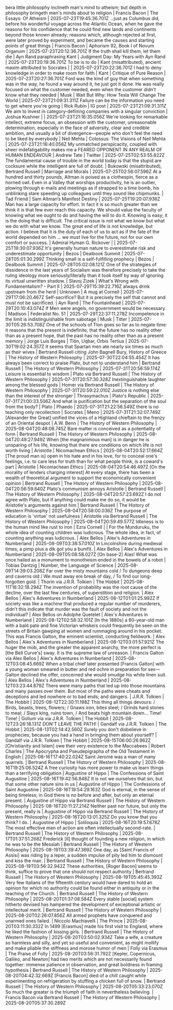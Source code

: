 bera little philosophy inclineth man's mind to atheism; but depth in philosophy bringeth men's minds about to religion | Francis Bacon | The Essays: Of Atheism | 2025-07-23T19:45:36.701Z
…just as Columbus did, before his wonderful voyage across the Atlantic Ocean, when he gave the reasons for his confidence that he could find new lands and continents beyond those known already; reasons which, although rejected at first, were later proved by experiment, and became the causes and starting points of great things | Francis Bacon | Aphorism 92, Book I of Novum Organum | 2025-07-23T20:12:36.701Z
If the truth shall kill them, let them die | Ayn Rand paraphrasing Kant | Judgment Day: My Years with Ayn Rand | 2025-07-23T20:19:36.701Z
To be is to do | Kant (misattributed), ancient maxim attributed to Socrates | | 2025-07-23T20:22:36.701Z
I had to deny knowledge in order to make room for faith | Kant | Critique of Pure Reason | 2025-07-23T20:27:36.701Z
Ford was the kind of guy that when something was in the way, he found a way around it, he just got it done. He was really focused on what the customer needed, even when the customer didn’t know what they needed | Musk | Wait But Why: How Tesla Will Change The World | 2025-07-23T21:09:31.311Z
Failure can be the information you need to get where you're going | Rick Rubin | IG post | 2025-07-23T21:09:31.311Z
We aim to invest in category-defining companies with a singular conviction | Joshua Kushner | | 2025-07-23T21:16:35.056Z
We're looking for remarkable intellect, extreme focus, an obsession with the customer, unreasonable determination, especially in the face of adversity, clear and credible ambition, and usually a bit of divergence—people who don't feel the need to be liked by everybody | Neil Mehta | Colossus: The Visions of Neil Mehta | 2025-07-23T21:16:40.056Z
My unmatched perspicacity, coupled with sheer indefatigability makes me a FEARED OPPONENT IN ANY REALM OF HUMAN ENDEAVOUR | Andrew Tate | Twitter | 2025-07-25T02:53:55.822Z
The fundamental cause of trouble in the world today is that the stupid are cocksure while the intelligent are full of doubt. | Bukowski (misattributed), Bertrand Russell | Marriage and Morals | 2025-07-25T02:56:07.596Z
At a hundred and thirty pounds, Altman is poised as a clothespin, fierce as a horned owl. Even in a Valley that worships productivity, he is an outlier, plowing through e-mails and meetings as if strapped to a time bomb, his unblinking stare speeding up colleagues until they sound like chipmunks. | Tad Friend | Sam Altman’s Manifest Destiny | 2025-07-25T19:20:07.936Z
Man has a large capacity for effort. In fact it is so much greater than we think it is that few ever reach this capacity. We should value the faculty of knowing what we ought to do and having the will to do it. Knowing is easy; it is the doing that is difficult. The critical issue is not what we know but what we do with what we know. The great end of life is not knowledge, but action. I believe that it is the duty of each of us to act as if the fate of the world depended on him ... we must live for the future, not for our own comfort or success. | Admiral Hyman G. Rickover | | 2025-07-25T19:30:07.936Z
It's generally human nature to overestimate risk and underestimate opportunity | Bezos | Dealbook Summit | 2025-07-28T05:01:30.299Z
Thinking small is a self-fulfilling prophecy | Bezos | Dealbook Summit | 2025-07-28T05:02:08.121Z
One of the strategies of dissidence in the last years of Socialism was therefore precisely to take the ruling ideology more seriously/literally than it took itself by way of ignoring its virtual unwritten shadow. | Slavoj Zizek | What's Wrong with Fundamentalism? - Part II | 2025-07-29T15:39:22.716Z
always drink upstream from the herd | Unknown | A mug at Cornell | 2025-07-29T17:06:20.467Z
Self-sacrifice? But it is precisely the self that cannot and must not be sacrificed. | Ayn Rand | The Fountainhead | 2025-07-29T20:10:43.074Z
If Men were angels, no government would be necessary. | Madison | Federalist No. 51 | 2025-07-29T22:37:11.278Z
Incompetence in the limit is indistinguishable from sabotage | Musk | Titter | 2025-07-30T05:26:53.708Z
One of the schools of Tlon goes so far as to negate time: it reasons that the present is indefinite, that the future has no reality other than as a present hope, that the past has no reality other than as a present memory | Jorge Luis Borges | Tlön, Uqbar, Orbis Tertius | 2025-07-30T19:02:24.357Z
It seems that Spartan men ate nearly six times as much as their wives | Bertrand Russell citing John Bagnell Bury, History of Greece | The History of Western Philosophy | 2025-07-30T22:04:55.454Z
It has always been correct to praise Plato, but not to understand him | Bertrand Russell | The History of Western Philosophy | 2025-07-31T20:56:59.174Z
Leisure is essential to wisdom | Plato via Bertrand Russell | The History of Western Philosophy | 2025-07-31T20:57:30.328Z
Inextinguishable laughter among the blessed gods | Homer via Bertrand Russell | The History of Western Philosophy | 2025-07-31T20:59:22.010Z
Justice is nothing else than the interest of the stronger | Thrasymachus | Plato's Republic | 2025-07-31T21:00:33.506Z
And what is purification but the separation of the soul from the body? | Plato | Phaedo | 2025-07-31T21:22:56.549Z
there is no teaching only recollection | Socrates | Meno | 2025-07-31T21:32:07.749Z
[Alexander the Great] unified the vices of a Highland chieftain to the frenzy of an Oriental despot | A.W. Benn | The History of Western Philosophy | 2025-08-04T20:48:08.745Z
Bare matter is conceived as a potentiality of form | Bertrand Russell | The History of Western Philosophy | 2025-08-04T20:49:27.949Z
When [the magnanimous man] is in danger he is unsparing of his life, knowing that there are conditions on which life is not worth living | Aristotle | Nicomachean Ethics | 2025-08-04T20:52:17.664Z
[The proud man is] open in his hate and in his love, for to conceal one's feelings, i.e. to care less for truth than for what people think, is a coward's part | Aristotle | Nicomachean Ethics | 2025-08-04T20:54:46.497Z
[On the morality of lenders charging interest] At every stage, there has been a wealth of theoretical argument to support the economically convenient opinion | Bertrand Russell | The History of Western Philosophy | 2025-08-04T20:56:59.640Z
Plato's communism annoys Aristotle | Bertrand Russell | The History of Western Philosophy | 2025-08-04T20:57:23.692Z
I do not agree with Plato, but if anything could make me do so, it would be Aristotle's arguments against him | Bertrand Russell | The History of Western Philosophy | 2025-08-04T20:58:00.036Z
The purpose of education is 'virtue' not usefulness | Aristotle via Bertrand Russell | The History of Western Philosophy | 2025-08-04T20:59:49.577Z
Idleness is to the human mind like rust to iron | Ezra Cornell | |
For the Munduruku, the whole idea of counting children was ludicrous. The whole idea, in fact, of counting anything was ludicrous. | Alex Bellos | Alex's Adventures in Numberland | 2025-08-09T03:38:57.010Z
In Lincolnshire during medieval times, a pimp plus a dik got you a bumfit. | Alex Bellos | Alex's Adventures in Numberland | 2025-08-09T05:08:58.027Z
[On base-2] Alas! What was once hailed as a monument to monotheism ended in the bowels of a robot | Tobias Dantzig | Number, the Language of Science | 2025-08-09T14:39:03.208Z
Far over the misty mountains cold / To dungeons deep and caverns old / We must away ere break of day, / To find our long-forgotten gold. | Thorin via J.R.R. Tolkien | The Hobbit | 2025-08-11T16:32:18.294Z
The invention of probability was the root cause of the decline, over the last few centuries, of superstition and religion. | Alex Bellos | Alex's Adventures in Numberland | 2025-08-12T01:01:25.992Z
If society was like a machine that produced a regular number of murderers, didn’t this indicate that murder was the fault of society and not the individual? | Alex Bellos on Adolphe Quetelet | Alex's Adventures in Numberland | 2025-08-12T02:58:32.101Z
[In the 1880s] a 60-year-old man with a bald pate and fine Victorian whiskers could frequently be seen on the streets of Britain gawping at women and rummaging around in his pocket. This was Francis Galton, the eminent scientist, conducting fieldwork. | Alex Bellos | Alex's Adventures in Numberland | 2025-08-12T03:01:57.921Z
The huger the mob, and the greater the apparent anarchy, the more perfect is [the Bell Curve's] sway. It is the supreme law of unreason. | Francis Galton via Alex Bellos | Alex's Adventures in Numberland | 2025-08-12T03:08:45.669Z
When a tribal chief later presented [Francis Galton] with a young woman smeared in butter and red ochre in preparation for sex—Galton declined the offer, concerned she would smudge his white linen suit. | Alex Bellos | Alex's Adventures in Numberland | 2025-08-12T03:23:44.879Z
There were many paths that led up into those mountains and many passes over them. But most of the paths were cheats and deceptions and led nowhere or to bad ends; and dangers. | J.R.R. Tolkien | The Hobbit | 2025-08-12T22:30:11.198Z
This thing all things devours: / Birds, beasts, trees, flowers; / Gnaws iron, bites steel; / Grinds hard stones to meal; / Slays king, ruins town, / And beats high mountain down... Time! Time! | Gollum via via J.R.R. Tolkien | The Hobbit | 2025-08-12T23:26:18.131Z
DON'T LEAVE THE PATH! | Gandalf via J.R.R. Tolkien | The Hobbit | 2025-08-13T02:14:42.560Z
Surely you don't disbelieve in prophecies, because you had a hand in bringing them about yourself? | Gandalf via J.R.R. Tolkien | The Hobbit | 2025-08-15T06:00:26.962Z
[Christianity and Islam] owe their very existence to the Maccabees | Robert Charles | The Apocrypha and Pseudepigrapha of the Old Testament in English | 2025-08-16T17:40:22.024Z
Saint Jerome was a man of many quarrels. | Bertrand Russell | The History of Western Philosophy | 2025-08-16T19:25:06.524Z
A free curiosity has more power to make us learn things than a terrifying obligation | Augustine  of Hippo | The Confessions of Saint Augustine | 2025-08-16T19:42:56.848Z
It is not we ourselves that sin, but that some other nature sins in us | Augustine of Hippo | The Confessions of Saint Augustine | 2025-08-16T19:54:29.163Z
God is eternal, in the sense of being timeless; in God there is no before and after, but only an eternal present. | Augustine of Hippo via Bertrand Russell | The History of Western Philosophy | 2025-08-16T20:11:27.214Z
Neither past nor future, but only the present, really is | Augustine of Hippo via Bertrand Russell | The History of Western Philosophy | 2025-08-16T20:13:01.325Z
Do you know that you think? I do. | Augustine of Hippo | Soliloquia | 2025-08-16T20:19:57.678Z
The most effective men of action are often intellectually second-rate. | Bertrand Russell | The History of Western Philosophy | 2025-08-17T01:37:51.268Z
Frederick [II] thought of founding a new religion, in which he was to be the Messiah | Bertrand Russell | The History of Western Philosophy | 2025-08-19T03:39:47.369Z
One day, as [Saint Francis of Assisi] was riding by a leper, a sudden impulse of pity led him to dismount and kiss the man. | Bertrand Russell | The History of Western Philosophy | 2025-08-19T03:56:32.942Z
These authorities, [Roger Bacon] seems to think, suffice to prove that one should not respect authority | Bertrand Russell | The History of Western Philosophy | 2025-08-19T05:45:45.393Z
Very few Italians of the fifteenth century would have dared to hold an opinion for which no authority could be found either in antiquity or in the teaching of the Church. | Bertrand Russell | The History of Western Philosophy | 2025-08-20T01:37:08.584Z
Every stable [social] system hitherto devised has hampered the development of exceptional artistic or intellectual merit. | Bertrand Russell | The History of Western Philosophy | 2025-08-20T02:26:07.856Z
All armed prophets have conquered and unarmed ones failed. | Niccolo Machiavelli | The Prince | 2025-08-20T03:11:30.332Z
In 1499 [Erasmus] made his first visit to England, where he liked the fashion of kissing girls. | Bertrand Russell | The History of Western Philosophy | 2025-08-20T03:50:02.934Z
Take a wife, a creature so harmless and silly, and yet so useful and convenient, as might mollify and make pliable the stiffness and morose humor of men | Folly via Erasmus | The Praise of Folly | 2025-08-20T03:56:31.792Z
[Kepler, Copernicus, Galileo, and Newton] had two merits which are not necessarily found together: immense patience in observation, and great boldness in framing hypothesis | Bertrand Russell | The History of Western Philosophy | 2025-08-20T04:42:32.669Z
[Francis Bacon] died of a chill caught while experimenting on refrigeration by stuffing a chicken full of snow. | Bertrand Russell | The History of Western Philosophy | 2025-08-20T05:33:23.070Z
So much the greater is the triumph of faith in nevertheless believing. | Francis Bacon via Bertrand Russell | The History of Western Philosophy | 2025-08-20T05:37:30.289Z